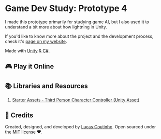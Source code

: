 # Game Dev Study: Prototype 4

I made this prototype primarily for studying game AI, but I also used it to understand a bit more about how lightning in Unity.

<!-- 

<p align="center">
  <a href="https://coutinho.codes/portfolio/gamedev/gdstd4" target="_blank"><img alt="Prototype Image" src='gdstd4.png'/></a>
</p>

-->

If you'd like to know more about the project and the development process, check it's [page on my website](https://coutinho.codes/portfolio/gamedev/gdstd4).

Made with [Unity](https://unity.com/) & [C#](https://docs.microsoft.com/en-us/dotnet/csharp/).

## 🎮 Play it Online

## 📚 Libraries and Resources
1. [Starter Assets - Third Person Character Controller (Unity Asset)](https://assetstore.unity.com/packages/essentials/starter-assets-third-person-character-controller-196526)

## 📜 Credits
Created, designed, and developed by [Lucas Coutinho](https://coutinho.codes). Open sourced under the [MIT](https://github.com/lcscout/gdstd-4-unity/blob/main/LICENSE) license ❤️.
